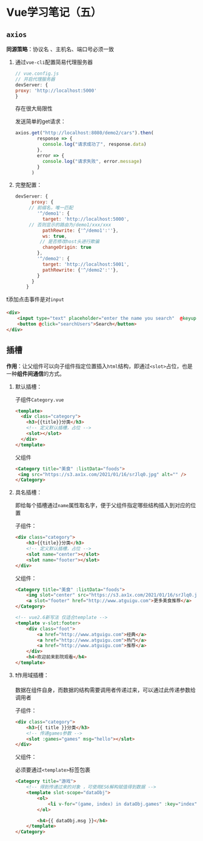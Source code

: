 # Vue学习笔记（五）

## `axios`

**同源策略**：协议名 、主机名、端口号必须一致

1. 通过`vue-cli`配置简易代理服务器

   ```js
   // vue.config.js
   // 开启代理服务器
   devServer: {
   proxy: 'http://localhost:5000'
   }
   ```

   存在很大局限性

   发送简单的get请求：

   ```js
   axios.get("http://localhost:8080/demo2/cars").then(
           response => {
             console.log("请求成功了", response.data)
           },
           error => {
             console.log("请求失败", error.message)
           }
         )
   ```

   

2. 完整配置：

   ```js
   devServer: {
         proxy: {
   		// 前缀名，唯一匹配
           '^/demo1': {
             target: 'http://localhost:5000',
   		// 否则显示的路由为/demo1/xxx/xxx
             pathRewrite: {'^/demo1':''},
             ws: true,
            // 是否修改host头进行欺骗
             changeOrigin: true
           },
           '^/demo2': {
             target: 'http://localhost:5001',
             pathRewrite: {'^/demo2':''},
           }
         }
       }
   ```


:exclamation:添加点击事件是对`input`

```html
<div>
    <input type="text" placeholder="enter the name you search"  @keyup.enter="searchUsers" v-model="keyWord"/>&nbsp;
    <button @click="searchUsers">Search</button>
</div>
```

## 插槽

**作用**：让父组件可以向子组件指定位置插入`html`结构，即通过`<slot>`占位，也是一种**组件间通信**的方式。

1. 默认插槽：

   子组件`Category.vue`

   ```html
   <template>
     <div class="category">
       <h3>{{title}}分类</h3>
       <!-- 定义默认插槽，占位 -->
       <slot></slot>
     </div>
   </template>
   ```

   父组件

   ```html
   <Category title="美食" :listData="foods">
   	<img src="https://s3.ax1x.com/2021/01/16/srJlq0.jpg" alt="" />
   </Category>
   ```

2. 具名插槽：

   即给每个插槽通过`name`属性取名字，便于父组件指定哪些结构插入到对应的位置

   子组件：

   ```html
   <div class="category">
       <h3>{{title}}分类</h3>
       <!-- 定义默认插槽，占位 -->
       <slot name="center"></slot>
       <slot name="footer"></slot>
   </div>
   ```

   父组件：

   ```html
   <Category title="美食" :listData="foods">
       <img slot="center" src="https://s3.ax1x.com/2021/01/16/srJlq0.jpg" alt="" />
       <a slot="footer" href="http://www.atguigu.com">更多美食推荐</a>
   </Category>
   
   <!-- vue2.6新写法 仅适合template -->
   <template v-slot:footer>
       <div class="foot">
           <a href="http://www.atguigu.com">经典</a>
           <a href="http://www.atguigu.com">热门</a>
           <a href="http://www.atguigu.com">推荐</a>
       </div>
       <h4>欢迎前来影院观看</h4>
   </template>
   ```

3. :exclamation:作用域插槽：

   数据在组件自身，而数据的结构需要调用者传递过来，可以通过此传递参数给调用者

   子组件：

   ```html
   <div class="category">
       <h3>{{ title }}分类</h3>
       <!-- 传递games参数 -->
       <slot :games="games" msg="hello"></slot>
   </div>
   ```

   父组件：

   必须要通过`<template>`标签包裹

   ```html
   <Category title="游戏">
       <!-- 得到传递过来的对象 ，可使用ES6解构赋值得到数据 -->
       <template slot-scope="dataObj">
           <ol>
               <li v-for="(game, index) in dataObj.games" :key="index">{{ game }}</li>
           </ol>
   
           <h4>{{ dataObj.msg }}</h4>
       </template>
   </Category>
   ```

   

